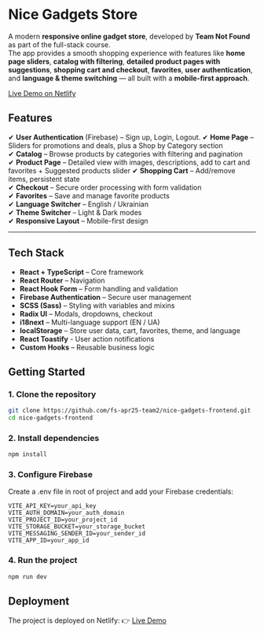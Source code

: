 # Nice Gadgets Store

A modern **responsive online gadget store**, developed by **Team Not Found** as part of the full-stack course.  
The app provides a smooth shopping experience with features like **home page sliders**, **catalog with filtering**, **detailed product pages with suggestions**, **shopping cart and checkout**, **favorites**, **user authentication**, and **language & theme switching** — all built with a **mobile-first approach**.

[Live Demo on Netlify](https://nice-gadgets-frontend.netlify.app/#/)

## Features

✔ **User Authentication** (Firebase) – Sign up, Login, Logout.
✔ **Home Page** – Sliders for promotions and deals, plus a Shop by Category section  
✔ **Catalog** – Browse products by categories with filtering and pagination  
✔ **Product Page** – Detailed view with images, descriptions, add to cart and favorites + Suggested products slider
✔ **Shopping Cart** – Add/remove items, persistent state  
✔ **Checkout** – Secure order processing with form validation  
✔ **Favorites** – Save and manage favorite products  
✔ **Language Switcher** – English / Ukrainian  
✔ **Theme Switcher** – Light & Dark modes  
✔ **Responsive Layout** – Mobile-first design

---

## Tech Stack

- **React + TypeScript** – Core framework
- **React Router** – Navigation
- **React Hook Form** – Form handling and validation
- **Firebase Authentication** – Secure user management
- **SCSS (Sass)** – Styling with variables and mixins
- **Radix UI** – Modals, dropdowns, checkout
- **i18next** – Multi-language support (EN / UA)
- **localStorage** – Store user data, cart, favorites, theme, and language
- **React Toastify** - User action notifications
- **Custom Hooks** – Reusable business logic

## Getting Started

### 1. Clone the repository

```bash
git clone https://github.com/fs-apr25-team2/nice-gadgets-frontend.git
cd nice-gadgets-frontend
```

### 2. Install dependencies

```bash
npm install
```

### 3. Configure Firebase

Create a .env file in root of project and add your Firebase credentials:

```
VITE_API_KEY=your_api_key
VITE_AUTH_DOMAIN=your_auth_domain
VITE_PROJECT_ID=your_project_id
VITE_STORAGE_BUCKET=your_storage_bucket
VITE_MESSAGING_SENDER_ID=your_sender_id
VITE_APP_ID=your_app_id
```

### 4. Run the project

```bash
npm run dev
```

## Deployment

The project is deployed on Netlify:
👉 [Live Demo](nice-gadgets-frontend.netlify.app/)
